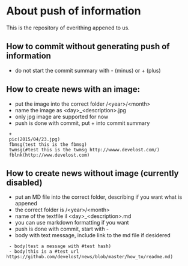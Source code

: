 # About push of information
This is the repository of everithing appened to us.

## How to commit without generating push of information
 - do not start the commit summary with - (minus) or + (plus)

## How to create news with an image:
 - put the image into the correct folder /\<year\>/\<month\>
 - name the image as \<day\>_\<description\>.jpg
 - only jpg image are supported for now
 - push is done with commit, put + into commit summary
``` 
 + 
 pic(2015/04/23.jpg)
 fbmsg(test this is the fbmsg)
 twmsg(#test this is the twmsg http://wwww.develost.com/)
 fblnk(http://www.develost.com)
``` 

## How to create news without image (currently disabled)
 - put an MD file into the correct folder, describing if you want what is appened
 - the correct folder is /\<year\>/\<month\> 
 - name of the textfile il \<day\>_\<description\>.md
 - you can use markdown formatting if you want
 - push is done with commit, start with -
 - body with text message, include link to the md file if desidered

```
 - body(test a message with #test hash)
 - body(this is a #test url https://github.com/develost/news/blob/master/how_to/readme.md) 
```

